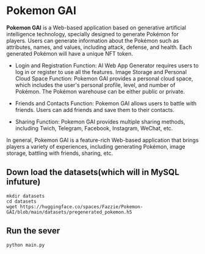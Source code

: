 # Pokemon GAI

**Pokemon GAI** is a Web-based application based on generative artificial intelligence technology, specially designed to generate Pokémon for players. Users can generate information about the Pokémon such as attributes, names, and values, including attack, defense, and health. Each generated Pokémon will have a unique NFT token.

* Login and Registration Function: AI Web App Generator requires users to log in or register to use all the features.
Image Storage and Personal Cloud Space Function: Pokemon GAI provides a personal cloud space, which includes the user's personal profile, level, and number of Pokémon. The Pokémon warehouse can be either public or private.

* Friends and Contacts Function: Pokemon GAI allows users to battle with friends. Users can add friends and save them to their contacts.

* Sharing Function: Pokemon GAI provides multiple sharing methods, including Twich, Telegram, Facebook, Instagram, WeChat, etc.

In general, Pokemon GAI is a feature-rich Web-based application that brings players a variety of experiences, including generating Pokémon, image storage, battling with friends, sharing, etc.

## Down load the datasets(which will in MySQL infuture)
```
mkdir datasets
cd datasets
wget https://huggingface.co/spaces/Fazzie/Pokemon-GAI/blob/main/datasets/pregenerated_pokemon.h5
```
## Run the sever

```
python main.py
```
